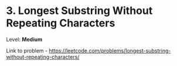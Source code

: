 # 3. Longest Substring Without Repeating Characters

Level: **Medium**

Link to problem - https://leetcode.com/problems/longest-substring-without-repeating-characters/
